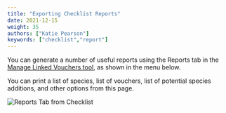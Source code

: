 ```yaml
---
title: "Exporting Checklist Reports"
date: 2021-12-15
weight: 35
authors: ["Katie Pearson"]
keywords: ["checklist","report"]
---
```


You can generate a number of useful reports using the Reports tab in the [Manage Linked Vouchers tool](https://biokic.github.io/symbiota-docs/user/checklist/voucher/), as shown in the menu below.

You can print a list of species, list of vouchers, list of potential species additions, and other options from this page.

![Reports Tab from Checklist](/symbiota-docs/images/checklistreports.png)
